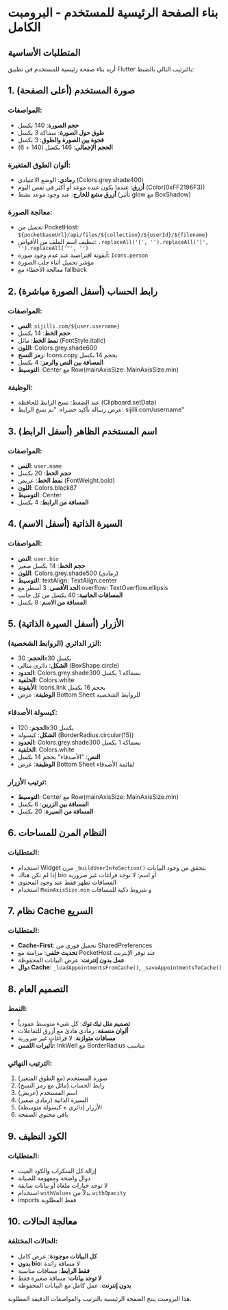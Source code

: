 # بناء الصفحة الرئيسية للمستخدم - البرومبت الكامل

## المتطلبات الأساسية

أريد بناء صفحة رئيسية للمستخدم في تطبيق Flutter بالترتيب التالي بالضبط:

## 1. صورة المستخدم (أعلى الصفحة)

### المواصفات:
- **حجم الصورة**: 140 بكسل
- **طوق حول الصورة**: سماكة 3 بكسل
- **فجوة بين الصورة والطوق**: 3 بكسل
- **الحجم الإجمالي**: 146 بكسل (140 + 6)

### ألوان الطوق المتغيرة:
- **رمادي**: الوضع الاعتيادي (Colors.grey.shade400)
- **أزرق**: عندما يكون عنده موعد أو أكثر في نفس اليوم (Color(0xFF2196F3))
- **أزرق مشع للخارج**: عند وجود موعد نشط (تأثير glow مع BoxShadow)

### معالجة الصورة:
- تحميل من PocketHost: `${pocketbaseUrl}/api/files/${collection}/${userId}/${filename}`
- تنظيف اسم الملف من الأقواس: `.replaceAll('[', '').replaceAll(']', '').replaceAll('"', '')`
- أيقونة افتراضية عند عدم وجود صورة: `Icons.person`
- مؤشر تحميل أثناء جلب الصورة
- معالجة الأخطاء مع fallback

## 2. رابط الحساب (أسفل الصورة مباشرة)

### المواصفات:
- **النص**: `sijilli.com/${user.username}`
- **حجم الخط**: 14 بكسل
- **نمط الخط**: مائل (FontStyle.italic)
- **اللون**: Colors.grey.shade600
- **رمز النسخ**: Icons.copy بحجم 14 بكسل
- **المسافة بين النص والرمز**: 4 بكسل
- **التوسيط**: Center مع Row(mainAxisSize: MainAxisSize.min)

### الوظيفة:
- عند الضغط: نسخ الرابط للحافظة (Clipboard.setData)
- عرض رسالة تأكيد خضراء: "تم نسخ الرابط: sijilli.com/username"

## 3. اسم المستخدم الظاهر (أسفل الرابط)

### المواصفات:
- **النص**: `user.name`
- **حجم الخط**: 20 بكسل
- **نمط الخط**: عريض (FontWeight.bold)
- **اللون**: Colors.black87
- **التوسيط**: Center
- **المسافة من الرابط**: 4 بكسل

## 4. السيرة الذاتية (أسفل الاسم)

### المواصفات:
- **النص**: `user.bio`
- **حجم الخط**: 14 بكسل صغير
- **اللون**: Colors.grey.shade500 (رمادي)
- **التوسيط**: textAlign: TextAlign.center
- **الحد الأقصى**: 3 أسطر مع overflow: TextOverflow.ellipsis
- **المسافات الجانبية**: 40 بكسل من كل جانب
- **المسافة من الاسم**: 8 بكسل

## 5. الأزرار (أسفل السيرة الذاتية)

### الزر الدائري (الروابط الشخصية):
- **الحجم**: 30x30 بكسل
- **الشكل**: دائري مثالي (BoxShape.circle)
- **الحدود**: Colors.grey.shade300 بسماكة 1 بكسل
- **الخلفية**: Colors.white
- **الأيقونة**: Icons.link بحجم 16 بكسل
- **الوظيفة**: عرض Bottom Sheet للروابط الشخصية

### كبسولة الأصدقاء:
- **الحجم**: 120x30 بكسل
- **الشكل**: كبسولة (BorderRadius.circular(15))
- **الحدود**: Colors.grey.shade300 بسماكة 1 بكسل
- **الخلفية**: Colors.white
- **النص**: "الأصدقاء" بحجم 14 بكسل
- **الوظيفة**: عرض Bottom Sheet لقائمة الأصدقاء

### ترتيب الأزرار:
- **التوسيط**: Center مع Row(mainAxisSize: MainAxisSize.min)
- **المسافة بين الزرين**: 6 بكسل
- **المسافة من السيرة**: 20 بكسل

## 6. النظام المرن للمساحات

### المتطلبات:
- استخدام Widget مرن `_buildUserInfoSection()` يتحقق من وجود البيانات
- إذا لم تكن هناك bio أو اسم: لا توجد فراغات غير ضرورية
- المسافات تظهر فقط عند وجود المحتوى
- استخدام `MainAxisSize.min` و شروط ذكية للمسافات

## 7. نظام Cache السريع

### المتطلبات:
- **Cache-First**: تحميل فوري من SharedPreferences
- **تحديث خلفي**: مزامنة مع PocketHost عند توفر الإنترنت
- **عمل بدون إنترنت**: عرض البيانات المحفوظة
- **دوال Cache**: `_loadAppointmentsFromCache()`, `_saveAppointmentsToCache()`

## 8. التصميم العام

### النمط:
- **تصميم مثل تيك توك**: كل شيء متوسط عمودياً
- **ألوان متسقة**: رمادي هادئ مع أزرق للتفاعلات
- **مسافات متوازنة**: لا فراغات غير ضرورية
- **تأثيرات اللمس**: InkWell مع BorderRadius مناسب

### الترتيب النهائي:
1. صورة المستخدم (مع الطوق المتغير)
2. رابط الحساب (مائل مع رمز النسخ)
3. اسم المستخدم (عريض)
4. السيرة الذاتية (رمادي صغير)
5. الأزرار (دائري + كبسولة متوسطة)
6. باقي محتوى الصفحة

## 9. الكود النظيف

### المتطلبات:
- إزالة كل السكراب والكود الميت
- دوال واضحة ومفهومة للصيانة
- لا توجد خيارات ملغاة أو بيانات سابقة
- استخدام `withValues` بدلاً من `withOpacity`
- imports فقط المطلوبة

## 10. معالجة الحالات

### الحالات المختلفة:
- **كل البيانات موجودة**: عرض كامل
- **بدون bio**: لا مسافة زائدة
- **فقط الرابط**: مسافات مناسبة
- **لا توجد بيانات**: مسافة صغيرة فقط
- **بدون إنترنت**: عمل كامل مع البيانات المحفوظة

هذا البرومبت ينتج الصفحة الرئيسية بالترتيب والمواصفات الدقيقة المطلوبة.
